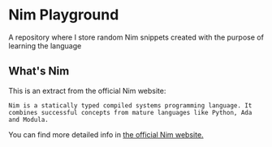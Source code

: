 # Nim Playground

A repository where I store random Nim snippets created with the purpose of learning the language

## What's Nim

This is an extract from the official Nim website:

``` 
Nim is a statically typed compiled systems programming language. It combines successful concepts from mature languages like Python, Ada and Modula. 
```

You can find more detailed info in [the official Nim website.](https://nim-lang.org/)



